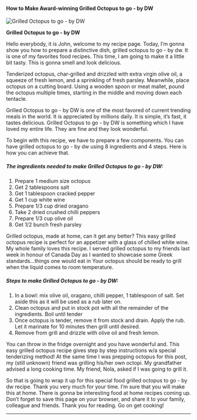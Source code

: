             

#### How to Make Award-winning Grilled Octopus to go - by DW

![Grilled Octopus to go - by DW](https://img-global.cpcdn.com/recipes/a0b45d311beba475/751x532cq70/grilled-octopus-to-go-by-dw-recipe-main-photo.jpg)

**Grilled Octopus to go - by DW**

Hello everybody, it is John, welcome to my recipe page. Today, I’m gonna show you how to prepare a distinctive dish, grilled octopus to go - by dw. It is one of my favorites food recipes. This time, I am going to make it a little bit tasty. This is gonna smell and look delicious.

Tenderized octopus, char-grilled and drizzled with extra virgin olive oil, a squeeze of fresh lemon, and a sprinkling of fresh parsley. Meanwhile, place octopus on a cutting board. Using a wooden spoon or meat mallet, pound the octopus multiple times, starting in the middle and moving down each tentacle.

Grilled Octopus to go - by DW is one of the most favored of current trending meals in the world. It is appreciated by millions daily. It is simple, it’s fast, it tastes delicious. Grilled Octopus to go - by DW is something which I have loved my entire life. They are fine and they look wonderful.

To begin with this recipe, we have to prepare a few components. You can have grilled octopus to go - by dw using 8 ingredients and 4 steps. Here is how you can achieve that.

##### The ingredients needed to make Grilled Octopus to go - by DW:

1.  Prepare 1 medium size octopus
2.  Get 2 tablespoons salt
3.  Get 1 tablespoon cracked pepper
4.  Get 1 cup white wine
5.  Prepare 1/3 cup dried oragano
6.  Take 2 dried crushed chilli peppers
7.  Prepare 1/3 cup olive oil
8.  Get 1/2 bunch fresh parsley

Grilled octopus, made at home, can it get any better? This easy grilled octopus recipe is perfect for an appetizer with a glass of chilled white wine. My whole family loves this recipe. I served grilled octopus to my friends last week in honour of Canada Day as I wanted to showcase some Greek standards…things one would eat in Your octopus should be ready to grill when the liquid comes to room temperature.

##### Steps to make Grilled Octopus to go - by DW:

1.  In a bowl: mix olive oil, oragano, chilli pepper, 1 tablespoon of salt. Set aside this as it will be used as a rub later on.
2.  Clean octopus and put in stock pot with all the remainder of the ingredients. Boil until tender
3.  Once octopus is tender, remove it from stock and drain. Apply the rub. Let it marinate for 10 minutes then grill until desired.
4.  Remove from grill and drizzle with olive oil and fresh lemon.

You can throw in the fridge overnight and you have wonderful and. This easy grilled octopus recipe gives step by step instructions w/a special tenderizing method! At the same time I was prepping octopus for this post, my (still unknown) friend was grilling his/her own octopi. My grandfather advised a long cooking time. My friend, Nola, asked if I was going to grill it.

So that is going to wrap it up for this special food grilled octopus to go - by dw recipe. Thank you very much for your time. I’m sure that you will make this at home. There is gonna be interesting food at home recipes coming up. Don’t forget to save this page on your browser, and share it to your family, colleague and friends. Thank you for reading. Go on get cooking!

* * *
